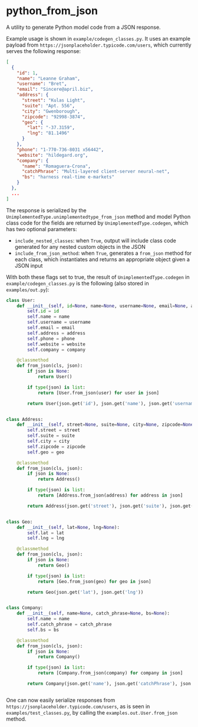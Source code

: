 # python_from_json
A utility to generate Python model code from a JSON response.

Example usage is shown in `example/codegen_classes.py`. It uses an example payload from `https://jsonplaceholder.typicode.com/users`, which currently serves the following response:
```json
[
  {
    "id": 1,
    "name": "Leanne Graham",
    "username": "Bret",
    "email": "Sincere@april.biz",
    "address": {
      "street": "Kulas Light",
      "suite": "Apt. 556",
      "city": "Gwenborough",
      "zipcode": "92998-3874",
      "geo": {
        "lat": "-37.3159",
        "lng": "81.1496"
      }
    },
    "phone": "1-770-736-8031 x56442",
    "website": "hildegard.org",
    "company": {
      "name": "Romaguera-Crona",
      "catchPhrase": "Multi-layered client-server neural-net",
      "bs": "harness real-time e-markets"
    }
  },
  ...
]
```

The response is serialized by the `UnimplementedType.unimplementedtype_from_json` method and model Python class code for the fields are returned by `UnimplementedType.codegen`, which has two optional parameters:
* `include_nested_classes`: when `True`, output will include class code generated for any nested custom objects in the JSON
* `include_from_json_method`: when `True`, generates a `from_json` method for each class, which instantiates and returns an appropriate object given a JSON input

With both these flags set to true, the result of `UnimplementedType.codegen` in `example/codegen_classes.py` is the following (also stored in `examples/out.py`):
```python
class User:
	def __init__(self, id=None, name=None, username=None, email=None, address=None, phone=None, website=None, company=None):
		self.id = id
		self.name = name
		self.username = username
		self.email = email
		self.address = address
		self.phone = phone
		self.website = website
		self.company = company

	@classmethod
	def from_json(cls, json):
		if json is None:
			return User()

		if type(json) is list:
			return [User.from_json(user) for user in json]

		return User(json.get('id'), json.get('name'), json.get('username'), json.get('email'), Address.from_json(json.get('address')), json.get('phone'), json.get('website'), Company.from_json(json.get('company')))


class Address:
	def __init__(self, street=None, suite=None, city=None, zipcode=None, geo=None):
		self.street = street
		self.suite = suite
		self.city = city
		self.zipcode = zipcode
		self.geo = geo

	@classmethod
	def from_json(cls, json):
		if json is None:
			return Address()

		if type(json) is list:
			return [Address.from_json(address) for address in json]

		return Address(json.get('street'), json.get('suite'), json.get('city'), json.get('zipcode'), Geo.from_json(json.get('geo')))


class Geo:
	def __init__(self, lat=None, lng=None):
		self.lat = lat
		self.lng = lng

	@classmethod
	def from_json(cls, json):
		if json is None:
			return Geo()

		if type(json) is list:
			return [Geo.from_json(geo) for geo in json]

		return Geo(json.get('lat'), json.get('lng'))


class Company:
	def __init__(self, name=None, catch_phrase=None, bs=None):
		self.name = name
		self.catch_phrase = catch_phrase
		self.bs = bs

	@classmethod
	def from_json(cls, json):
		if json is None:
			return Company()

		if type(json) is list:
			return [Company.from_json(company) for company in json]

		return Company(json.get('name'), json.get('catchPhrase'), json.get('bs'))



```

One can now easily serialize responses from `https://jsonplaceholder.typicode.com/users`, as is seen in `examples/test_classes.py`, by calling the `examples.out.User.from_json` method.
